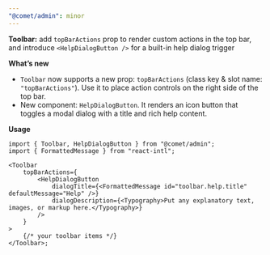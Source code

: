 ```yaml
---
"@comet/admin": minor
---
```


**Toolbar:** add `topBarActions` prop to render custom actions in the top bar, and introduce `<HelpDialogButton />` for a built-in help dialog trigger

**What’s new**

- `Toolbar` now supports a new prop: `topBarActions` (class key & slot name: `"topBarActions"`). Use it to place action controls on the right side of the top bar.
- New component: `HelpDialogButton`. It renders an icon button that toggles a modal dialog with a title and rich help content.

**Usage**

```tsx
import { Toolbar, HelpDialogButton } from "@comet/admin";
import { FormattedMessage } from "react-intl";

<Toolbar
    topBarActions={
        <HelpDialogButton
            dialogTitle={<FormattedMessage id="toolbar.help.title" defaultMessage="Help" />}
            dialogDescription={<Typography>Put any explanatory text, images, or markup here.</Typography>}
        />
    }
>
    {/* your toolbar items */}
</Toolbar>;
```
